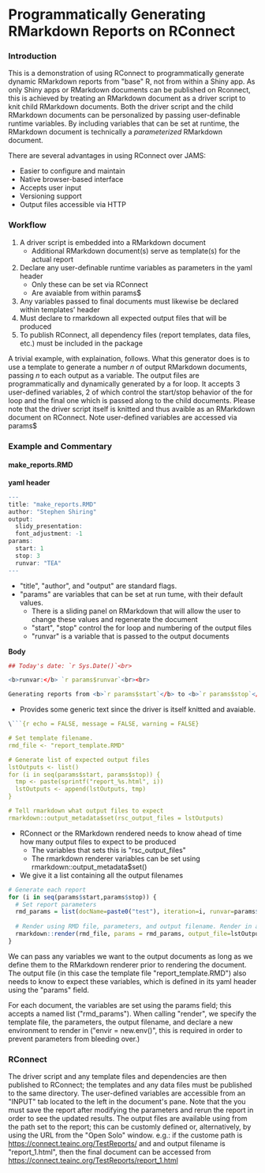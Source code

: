 # Programmatically Generating RMarkdown Reports on RConnect

### Introduction

This is a demonstration of using RConnect to programmatically generate dynamic RMarkdown
reports from "base" R, not from within a Shiny app. As only Shiny apps or RMarkdown
documents can be published on Rconnect, this is achieved by treating an RMarkdown document
as a driver script to knit child RMarkdown documents. Both the driver script and the child 
RMarkdown documents can be personalized by passing user-definable runtime variables. By
including variables that can be set at runtime, the RMarkdown document is technically a
*parameterized* RMarkdown document.

There are several advantages in using RConnect over JAMS: 
- Easier to configure and maintain
- Native browser-based interface
- Accepts user input
- Versioning support
- Output files accessible via HTTP

### Workflow

1. A driver script is embedded into a RMarkdown document
    - Additional RMarkdown document(s) serve as template(s) for the actual report
2. Declare any user-definable runtime variables as parameters in the yaml header 
    - Only these can be set via RConnect
    - Are avaiable from within params$
3. Any variables passed to final documents must likewise be declared within templates’ header
4. Must declare to rmarkdown all expected output files that will be produced
5. To publish RConnect, all dependency files (report templates, data files, etc.) must be included in the package

A trivial example, with explaination, follows. What this generator does is to use a
template to generate a number *n* of output RMarkdown documents, passing *n* to each 
output as a variable. The output files are programmatically and dynamically generated
by a for loop. It accepts 3 user-defined variables, 2 of which control the start/stop
behavior of the for loop and the final one which is passed along to the child documents.
Please note that the driver script itself is knitted and thus avaible as an RMarkdown 
document on RConnect. Note user-defined variables are accessed via params$

### Example and Commentary

#### make_reports.RMD

**yaml header**
``` r
---
title: "make_reports.RMD"
author: "Stephen Shiring"
output:
  slidy_presentation:
  font_adjustment: -1
params:
  start: 1
  stop: 3
  runvar: "TEA"
---
```

- "title", "author", and "output" are standard flags. 
- "params" are variables that can be set at run tume, with their default values. 
    - There is a sliding panel on RMarkdown that will allow the user to change these values and regenerate the document
    - "start", "stop" control the for loop and numbering of the output files
    - "runvar" is a variable that is passed to the output documents

**Body**

``` r
## Today's date: `r Sys.Date()`<br>

<b>runvar:</b> `r params$runvar`<br><br>

Generating reports from <b>`r params$start`</b> to <b>`r params$stop`</b>.
```

- Provides some generic text since the driver is itself knitted and avaiable.

``` r 
\```{r echo = FALSE, message = FALSE, warning = FALSE}

# Set template filename. 
rmd_file <- "report_template.RMD"

# Generate list of expected output files
lstOutputs <- list()
for (i in seq(params$start, params$stop)) {
  tmp <- paste(sprintf("report_%s.html", i))
  lstOutputs <- append(lstOutputs, tmp)
}

# Tell rmarkdown what output files to expect
rmarkdown::output_metadata$set(rsc_output_files = lstOutputs)
```
- RConnect or the RMarkdown rendered needs to know ahead of time how many output files to expect to be produced
    - The variables that sets this is "rsc_output_files"
    - The rmarkdown renderer variables can be set using rmarkdown::output_metadata$set()
- We give it a list containing all the output filenames

``` r
# Generate each report
for (i in seq(params$start,params$stop)) {
  # Set report parameters
  rmd_params = list(docName=paste0("test"), iteration=i, runvar=params$runvar)
  
  # Render using RMD file, parameters, and output filename. Render in a clean environment.
  rmarkdown::render(rmd_file, params = rmd_params, output_file=lstOutputs[[i]], envir = new.env())
}
```

We can pass any variables we want to the output documents as long as we define 
them to the RMarkdown renderer prior to rendering the document. The output file
(in this case the template file "report_template.RMD") also needs to know to expect
these variables, which is defined in its yaml header using the "params" field.

For each document, the variables are set using the params field; this accepts a named
list ("rmd_params"). When calling "render", we specify the template file, the parameters, 
the output filename, and declare a new environment to render in ("envir = new.env()", 
this is required in order to prevent parameters from bleeding over.)

### RConnect
The driver script and any template files and dependencies are then published to RConnect;
the templates and any data files must be published to the same directory. The user-defined
variables are accessible from an "INPUT" tab located to the left in the document's pane.
Note that the you must save the report after modifying the parameters and rerun the report
in order to see the updated results. The output files are available using from the path
set to the report; this can be customly defined or, alternatively, by using the URL
from the "Open Solo" window. e.g.: if the custome path is
https://connect.teainc.org/TestReports/ and and output filename is "report_1.html", 
then the final document can be accessed from 
https://connect.teainc.org/TestReports/report_1.html
